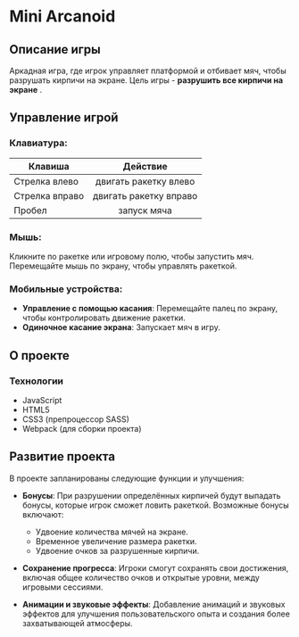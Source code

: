 # Mini Arcanoid

## Описание игры

Aркадная игра, где игрок управляет платформой и отбивает мяч, чтобы разрушать кирпичи на экране. Цель игры - **разрушить все кирпичи на экране** .

## Управление игрой

### Клавиатура:

| Клавиша        |        Действие        |
| -------------- | :--------------------: |
| Стрелка влево  | двигать ракетку влево  |
| Стрелка вправо | двигать ракетку вправо |
| Пробел         |      запуск мяча       |

### Мышь:

Кликните по ракетке или игровому полю, чтобы запустить мяч.
Перемещайте мышь по экрану, чтобы управлять ракеткой.

### Мобильные устройства:

- **Управление с помощью касания**: Перемещайте палец по экрану, чтобы контролировать движение ракетки.
- **Одиночное касание экрана**: Запускает мяч в игру.

## О проекте

### Технологии

- JavaScript
- HTML5
- CSS3 (препроцессор SASS)
- Webpack (для сборки проекта)

## Развитие проекта

В проекте запланированы следующие функции и улучшения:

- **Бонусы**: При разрушении определённых кирпичей будут выпадать бонусы, которые игрок сможет ловить ракеткой. Возможные бонусы включают:

  - Удвоение количества мячей на экране.
  - Временное увеличение размера ракетки.
  - Удвоение очков за разрушенные кирпичи.

- **Сохранение прогресса**: Игроки смогут сохранять свои достижения, включая общее количество очков и открытые уровни, между игровыми сессиями.

- **Анимации и звуковые эффекты**: Добавление анимаций и звуковых эффектов для улучшения пользовательского опыта и создания более захватывающей атмосферы.
